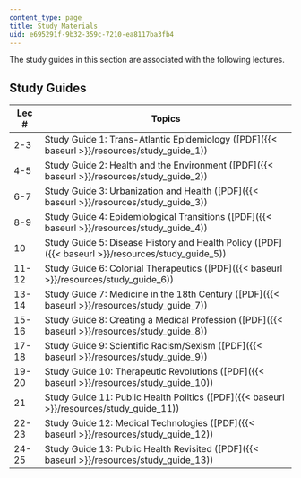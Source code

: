 ```yaml
---
content_type: page
title: Study Materials
uid: e695291f-9b32-359c-7210-ea8117ba3fb4
---
```


The study guides in this section are associated with the following lectures.

Study Guides
------------

| Lec # | Topics |
| --- | --- |
| 2-3 | Study Guide 1: Trans-Atlantic Epidemiology ([PDF]({{< baseurl >}}/resources/study_guide_1)) |
| 4-5 | Study Guide 2: Health and the Environment ([PDF]({{< baseurl >}}/resources/study_guide_2)) |
| 6-7 | Study Guide 3: Urbanization and Health ([PDF]({{< baseurl >}}/resources/study_guide_3)) |
| 8-9 | Study Guide 4: Epidemiological Transitions ([PDF]({{< baseurl >}}/resources/study_guide_4)) |
| 10 | Study Guide 5: Disease History and Health Policy ([PDF]({{< baseurl >}}/resources/study_guide_5)) |
| 11-12 | Study Guide 6: Colonial Therapeutics ([PDF]({{< baseurl >}}/resources/study_guide_6)) |
| 13-14 | Study Guide 7: Medicine in the 18th Century ([PDF]({{< baseurl >}}/resources/study_guide_7)) |
| 15-16 | Study Guide 8: Creating a Medical Profession ([PDF]({{< baseurl >}}/resources/study_guide_8)) |
| 17-18 | Study Guide 9: Scientific Racism/Sexism ([PDF]({{< baseurl >}}/resources/study_guide_9)) |
| 19-20 | Study Guide 10: Therapeutic Revolutions ([PDF]({{< baseurl >}}/resources/study_guide_10)) |
| 21 | Study Guide 11: Public Health Politics ([PDF]({{< baseurl >}}/resources/study_guide_11)) |
| 22-23 | Study Guide 12: Medical Technologies ([PDF]({{< baseurl >}}/resources/study_guide_12)) |
| 24-25 | Study Guide 13: Public Health Revisited ([PDF]({{< baseurl >}}/resources/study_guide_13))